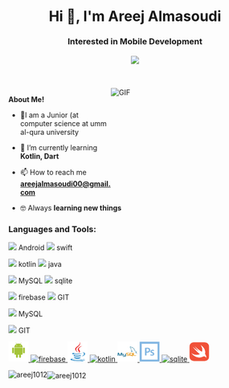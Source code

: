 <h1 align="center">Hi 👋, I'm Areej Almasoudi</h1>
<h3 align="center">Interested in Mobile Development</h3>
<p align="center"> <a href=https://linkedin.com/in/https://www.linkedin.com/in/areej-almsoudi-834a8a150/" >
  <img align="center" width="24px" src="https://img.icons8.com/nolan/96/linkedin.png" />
</a>
  </p>
  
  


<br />
<br />
  
  <img align="right" alt="GIF" width="300px" height="210" src="https://media4.giphy.com/media/RbDKaczqWovIugyJmW/200w.webp?cid=ecf05e47yrznhyd4w1cnwbe3hlilpmls3c0mrsymhdzmzp5z&rid=200w.webp"  />

**About Me!**

- 🏫I am a Junior (at computer science at umm al-qura university

- 🌱 I’m currently learning **Kotlin, Dart**

- 📫 How to reach me **areejalmasoudi00@gmail.com**

- 🤓 Always **learning new things**


<p align="left">


<h3 align="left">Languages and Tools:</h3>
  
<code><img height="20" src="https://img.icons8.com/nolan/96/android.png"></code> Android
<code><img height="20" src="https://img.icons8.com/nolan/96/swift.png"></code> swift


<code><img height="20" src="https://img.icons8.com/nolan/96/kotlin.png"></code> kotlin
  <code><img height="20" src="https://img.icons8.com/nolan/96/java.png"></code> java
  
<code><img height="20" src="https://img.icons8.com/nolan/96/sql.png"></code> MySQL
  <code><img height="20" src="https://img.icons8.com/nolan/96/sqlite.png"></code> sqlite
  
  <code><img height="20" src="https://img.icons8.com/nolan/96/firebase.png"></code> firebase
<code><img height="20" src="https://img.icons8.com/nolan/96/git.png"></code> GIT
  



<code><img height="20" src="https://img.icons8.com/nolan/96/sql.png"></code> MySQL

<code><img height="20" src="https://img.icons8.com/nolan/96/git.png"></code> GIT
  
  
<p align="left"> <a href="https://developer.android.com" target="_blank" rel="noreferrer"> <img src="https://raw.githubusercontent.com/devicons/devicon/master/icons/android/android-original-wordmark.svg" alt="android" width="40" height="40"/> </a> <a href="https://firebase.google.com/" target="_blank" rel="noreferrer"> <img src="https://www.vectorlogo.zone/logos/firebase/firebase-icon.svg" alt="firebase" width="40" height="40"/> </a> <a href="https://www.java.com" target="_blank" rel="noreferrer"> <img src="https://raw.githubusercontent.com/devicons/devicon/master/icons/java/java-original.svg" alt="java" width="40" height="40"/> </a> <a href="https://kotlinlang.org" target="_blank" rel="noreferrer"> <img src="https://www.vectorlogo.zone/logos/kotlinlang/kotlinlang-icon.svg" alt="kotlin" width="40" height="40"/> </a> <a href="https://www.mysql.com/" target="_blank" rel="noreferrer"> <img src="https://raw.githubusercontent.com/devicons/devicon/master/icons/mysql/mysql-original-wordmark.svg" alt="mysql" width="40" height="40"/> </a> <a href="https://www.photoshop.com/en" target="_blank" rel="noreferrer"> <img src="https://raw.githubusercontent.com/devicons/devicon/master/icons/photoshop/photoshop-line.svg" alt="photoshop" width="40" height="40"/> </a> <a href="https://www.sqlite.org/" target="_blank" rel="noreferrer"> <img src="https://www.vectorlogo.zone/logos/sqlite/sqlite-icon.svg" alt="sqlite" width="40" height="40"/> </a> <a href="https://developer.apple.com/swift/" target="_blank" rel="noreferrer"> <img src="https://raw.githubusercontent.com/devicons/devicon/master/icons/swift/swift-original.svg" alt="swift" width="40" height="40"/> </a> </p>

<img align="left" src="https://github-readme-stats.vercel.app/api/top-langs?username=areej1012&show_icons=true&locale=en&&theme=radical" alt="areej1012" />

<img align="center" src="https://github-readme-stats.vercel.app/api?username=areej1012&show_icons=true&locale=en&theme=radical" alt="areej1012" />


